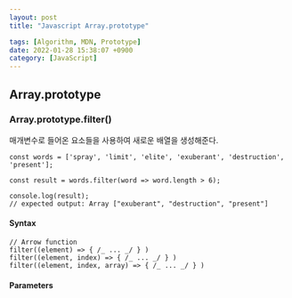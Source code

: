 ```yaml
---
layout: post
title: "Javascript Array.prototype"

tags: [Algorithm, MDN, Prototype]
date: 2022-01-28 15:38:07 +0900
category: [JavaScript]
---
```


## Array.prototype

### Array.prototype.filter()

매개변수로 들어온 요소들을 사용하여 새로운 배열을 생성해준다.

    const words = ['spray', 'limit', 'elite', 'exuberant', 'destruction', 'present'];

    const result = words.filter(word => word.length > 6);

    console.log(result);
    // expected output: Array ["exuberant", "destruction", "present"]

#### Syntax

    // Arrow function
    filter((element) => { /_ ... _/ } )
    filter((element, index) => { /_ ... _/ } )
    filter((element, index, array) => { /_ ... _/ } )

#### Parameters
